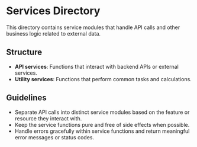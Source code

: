 # Services Directory

This directory contains service modules that handle API calls and other business logic related to external data.

## Structure

- **API services**: Functions that interact with backend APIs or external services.
- **Utility services**: Functions that perform common tasks and calculations.

## Guidelines

- Separate API calls into distinct service modules based on the feature or resource they interact with.
- Keep the service functions pure and free of side effects when possible.
- Handle errors gracefully within service functions and return meaningful error messages or status codes.
